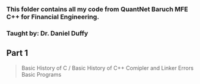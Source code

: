 ### This folder contains all my code from QuantNet Baruch MFE C++ for Financial Engineering.
### Taught by: Dr. Daniel Duffy

## Part 1
> Basic History of C /
> Basic History of C++
> Comipler and Linker Errors
> Basic Programs
